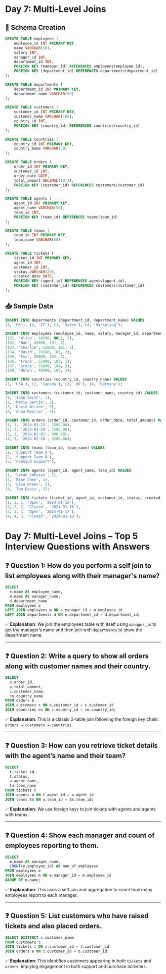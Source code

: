 # Day 7: Multi-Level Joins

## 🧱 Schema Creation

```sql
CREATE TABLE employees (
    employee_id INT PRIMARY KEY,
    name VARCHAR(50),
    salary INT,
    manager_id INT,
    department_id INT,
    FOREIGN KEY (manager_id) REFERENCES employees(employee_id),
    FOREIGN KEY (department_id) REFERENCES departments(department_id)
);

CREATE TABLE departments (
    department_id INT PRIMARY KEY,
    department_name VARCHAR(50)
);

CREATE TABLE customers (
    customer_id INT PRIMARY KEY,
    customer_name VARCHAR(100),
    country_id INT,
    FOREIGN KEY (country_id) REFERENCES countries(country_id)
);

CREATE TABLE countries (
    country_id INT PRIMARY KEY,
    country_name VARCHAR(50)
);

CREATE TABLE orders (
    order_id INT PRIMARY KEY,
    customer_id INT,
    order_date DATE,
    total_amount DECIMAL(10,2),
    FOREIGN KEY (customer_id) REFERENCES customers(customer_id)
);

CREATE TABLE agents (
    agent_id INT PRIMARY KEY,
    agent_name VARCHAR(50),
    team_id INT,
    FOREIGN KEY (team_id) REFERENCES teams(team_id)
);

CREATE TABLE teams (
    team_id INT PRIMARY KEY,
    team_name VARCHAR(50)
);

CREATE TABLE tickets (
    ticket_id INT PRIMARY KEY,
    agent_id INT,
    customer_id INT,
    status VARCHAR(20),
    created_date DATE,
    FOREIGN KEY (agent_id) REFERENCES agents(agent_id),
    FOREIGN KEY (customer_id) REFERENCES customers(customer_id)
);
```

## 📥 Sample Data

```sql
INSERT INTO departments (department_id, department_name) VALUES
(1, 'HR'), (2, 'IT'), (3, 'Sales'), (4, 'Marketing');

INSERT INTO employees (employee_id, name, salary, manager_id, department_id) VALUES
(101, 'Alice', 60000, NULL, 2),
(102, 'Bob', 45000, 101, 1),
(103, 'Charlie', 52000, 101, 3),
(104, 'David', 70000, 101, 2),
(105, 'Eva', 30000, 102, 4),
(106, 'Frank', 55000, 102, 1),
(107, 'Grace', 75000, 104, 2),
(108, 'Helen', 40000, 103, 3);

INSERT INTO countries (country_id, country_name) VALUES
(1, 'USA'), (2, 'Canada'), (3, 'UK'), (4, 'Germany');

INSERT INTO customers (customer_id, customer_name, country_id) VALUES
(1, 'John Smith', 1),
(2, 'Maria Garcia', 2),
(3, 'David Wilson', 3),
(4, 'Anna Mueller', 4);

INSERT INTO orders (order_id, customer_id, order_date, total_amount) VALUES
(1, 1, '2024-01-15', 1500.00),
(2, 2, '2024-01-20', 2300.00),
(3, 1, '2024-02-01', 800.00),
(4, 3, '2024-02-10', 3200.00);

INSERT INTO teams (team_id, team_name) VALUES
(1, 'Support Team A'),
(2, 'Support Team B'),
(3, 'Premium Support');

INSERT INTO agents (agent_id, agent_name, team_id) VALUES
(1, 'Sarah Johnson', 1),
(2, 'Mike Chen', 1),
(3, 'Lisa Brown', 2),
(4, 'Tom Davis', 3);

INSERT INTO tickets (ticket_id, agent_id, customer_id, status, created_date) VALUES
(1, 1, 1, 'Open', '2024-01-15'),
(2, 2, 2, 'Closed', '2024-01-16'),
(3, 3, 1, 'Open', '2024-01-17'),
(4, 4, 3, 'Closed', '2024-01-18');
```

# Day 7: Multi-Level Joins – Top 5 Interview Questions with Answers

## ❓ Question 1: How do you perform a self join to list employees along with their manager's name?

```sql
SELECT 
  e.name AS employee_name,
  m.name AS manager_name,
  d.department_name
FROM employees e
LEFT JOIN employees m ON e.manager_id = m.employee_id
LEFT JOIN departments d ON e.department_id = d.department_id;
```

✅ **Explanation**: We join the employees table with itself using `manager_id` to get the manager’s name and then join with `departments` to show the department name.

---

## ❓ Question 2: Write a query to show all orders along with customer names and their country.

```sql
SELECT 
  o.order_id,
  o.total_amount,
  c.customer_name,
  cn.country_name
FROM orders o
JOIN customers c ON o.customer_id = c.customer_id
JOIN countries cn ON c.country_id = cn.country_id;
```

✅ **Explanation**: This is a classic 3-table join following the foreign key chain: `orders → customers → countries`.

---

## ❓ Question 3: How can you retrieve ticket details with the agent’s name and their team?

```sql
SELECT 
  t.ticket_id,
  t.status,
  a.agent_name,
  tm.team_name
FROM tickets t
JOIN agents a ON t.agent_id = a.agent_id
JOIN teams tm ON a.team_id = tm.team_id;
```

✅ **Explanation**: We use foreign keys to join tickets with agents and agents with teams.

---

## ❓ Question 4: Show each manager and count of employees reporting to them.

```sql
SELECT 
  m.name AS manager_name,
  COUNT(e.employee_id) AS num_of_employees
FROM employees e
JOIN employees m ON e.manager_id = m.employee_id
GROUP BY m.name;
```

✅ **Explanation**: This uses a self join and aggregation to count how many employees report to each manager.

---

## ❓ Question 5: List customers who have raised tickets and also placed orders.

```sql
SELECT DISTINCT c.customer_name
FROM customers c
JOIN tickets t ON c.customer_id = t.customer_id
JOIN orders o ON c.customer_id = o.customer_id;
```

✅ **Explanation**: This identifies customers appearing in both `tickets` and `orders`, implying engagement in both support and purchase activities.

